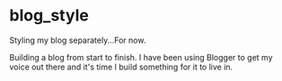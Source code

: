 # blog_style
Styling my blog separately...For now. 

Building a blog from start to finish. I have been using Blogger to get my voice out there and it's time I build something for it to live in. 
